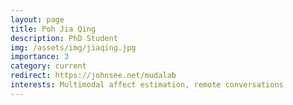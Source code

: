 ```yaml
---
layout: page
title: Poh Jia Qing
description: PhD Student
img: /assets/img/jiaqing.jpg
importance: 3
category: current
redirect: https://johnsee.net/mudalab 
interests: Multimodal affect estimation, remote conversations
---
```

